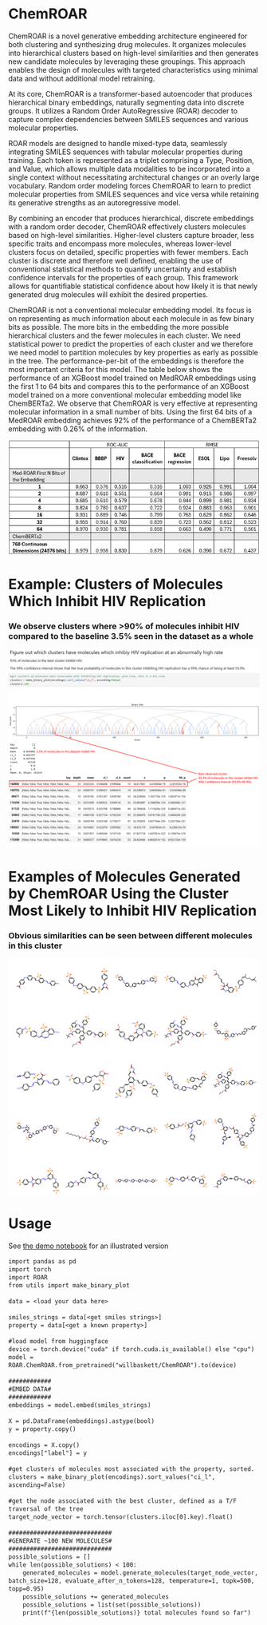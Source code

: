 # ChemROAR
ChemROAR is a novel generative embedding architecture engineered for both clustering and synthesizing drug molecules. It organizes molecules into hierarchical clusters based on high-level similarities and then generates new candidate molecules by leveraging these groupings. This approach enables the design of molecules with targeted characteristics using minimal data and without additional model retraining.

At its core, ChemROAR is a transformer-based autoencoder that produces hierarchical binary embeddings, naturally segmenting data into discrete groups. It utilizes a Random Order AutoRegressive (ROAR) decoder to capture complex dependencies between SMILES sequences and various molecular properties.

ROAR models are designed to handle mixed-type data, seamlessly integrating SMILES sequences with tabular molecular properties during training. Each token is represented as a triplet comprising a Type, Position, and Value, which allows multiple data modalities to be incorporated into a single context without necessitating architectural changes or an overly large vocabulary. Random order modeling forces ChemROAR to learn to predict molecular properties from SMILES sequences and vice versa while retaining its generative strengths as an autoregressive model.

By combining an encoder that produces hierarchical, discrete embeddings with a random order decoder, ChemROAR effectively clusters molecules based on high-level similarities. Higher-level clusters capture broader, less specific traits and encompass more molecules, whereas lower-level clusters focus on detailed, specific properties with fewer members. Each cluster is discrete and therefore well defined, enabling the use of conventional statistical methods to quantify uncertainty and establish confidence intervals for the properties of each group. This framework allows for quantifiable statistical confidence about how likely it is that newly generated drug molecules will exhibit the desired properties.

ChemROAR is not a conventional molecular embedding model. Its focus is on representing as much information about each molecule in as few binary bits as possible. The more bits in the embedding the more possible hierarchical clusters and the fewer molecules in each cluster. We need statistical power to predict the properties of each cluster and we therefore we need model to partition molecules by key properties as early as possible in the tree. The performance-per-bit of the embeddings is therefore the most important criteria for this model. The table below shows the performance of an XGBoost model trained on MedROAR embeddings using the first 1 to 64 bits and compares this to the performance of an XGBoost model trained on a more conventional molecular embedding model like ChemBERTa2. We observe that ChemROAR is very effective at representing molecular information in a small number of bits. Using the first 64 bits of a MedROAR embedding achieves 92% of the performance of a ChemBERTa2 embedding with 0.26% of the information.

![Clusters Found by ChemROAR](resources/table_1.png)


# Example: Clusters of Molecules Which Inhibit HIV Replication
### We observe clusters where >90% of molecules inhibit HIV compared to the baseline 3.5% seen in the dataset as a whole
![Clusters Found by ChemROAR](resources/clusters.png)

# Examples of Molecules Generated by ChemROAR Using the Cluster Most Likely to Inhibit HIV Replication
### Obvious similarities can be seen between different molecules in this cluster
![New Molecules Generated By Med-ROAR](resources/example_molecules.png)

# Usage
See [the demo notebook](demo.ipynb) for an illustrated version
```
import pandas as pd
import torch
import ROAR
from utils import make_binary_plot

data = <load your data here>

smiles_strings = data[<get smiles strings>]
property = data[<get a known property>]

#load model from huggingface
device = torch.device("cuda" if torch.cuda.is_available() else "cpu")
model = ROAR.ChemROAR.from_pretrained("willbaskett/ChemROAR").to(device)

############
#EMBED DATA#
############
embeddings = model.embed(smiles_strings)

X = pd.DataFrame(embeddings).astype(bool)
y = property.copy()

encodings = X.copy()
encodings["label"] = y

#get clusters of molecules most associated with the property, sorted.
clusters = make_binary_plot(encodings).sort_values("ci_l", ascending=False)

#get the node associated with the best cluster, defined as a T/F traversal of the tree
target_node_vector = torch.tensor(clusters.iloc[0].key).float()

#############################
#GENERATE ~100 NEW MOLECULES#
#############################
possible_solutions = []
while len(possible_solutions) < 100:
    generated_molecules = model.generate_molecules(target_node_vector, batch_size=128, evaluate_after_n_tokens=128, temperature=1, topk=500, topp=0.95)
    possible_solutions += generated_molecules
    possible_solutions = list(set(possible_solutions))
    print(f"{len(possible_solutions)} total molecules found so far")

```
